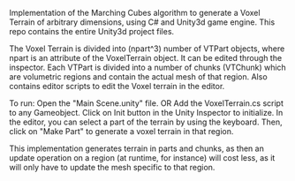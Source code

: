 
Implementation of the Marching Cubes algorithm to generate a Voxel Terrain of arbitrary dimensions, using C# and Unity3d game engine. This repo contains the entire Unity3d project files.

The Voxel Terrain is divided into (npart^3) number of VTPart objects, where npart is an attribute of the VoxelTerrain object. It can be edited through the inspector.
Each VTPart is divided into a number of chunks (VTChunk) which are volumetric regions and contain the actual mesh of that region.
Also contains editor scripts to edit the Voxel terrain in the editor.

To run:
Open the "Main Scene.unity" file.
OR
Add the VoxelTerrain.cs script to any Gameobject. Click on Init button in the Unity Inspector to initialize.
In the editor, you can select a part of the terrain by using the keyboard. Then, click on "Make Part" to generate a voxel terrain in that region.

This implementation generates terrain in parts and chunks, as then an update operation on a region (at runtime, for instance) will cost less, as it will only have to update the mesh specific to that region.

